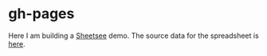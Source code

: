 gh-pages
========

Here I am building a <a href="https://jlord.github.io/sheetsee.js">Sheetsee</a> demo.
The source data for the spreadsheet is <a href="https://docs.google.com/spreadsheets/d/1GcTwGGYmFxC63fDH8beLXXIjODd3yKL4Txn0XpOKnAU/pubhtml">here</a>.
